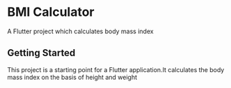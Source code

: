 # BMI Calculator

A Flutter project which calculates body mass index

## Getting Started

This project is a starting point for a Flutter application.It calculates the body mass index on the basis of height and weight


